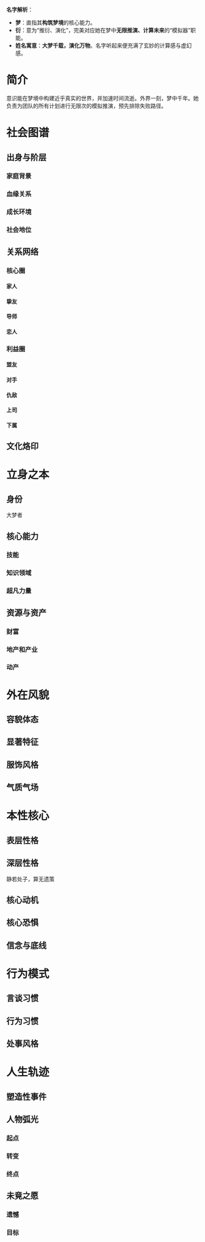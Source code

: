 **名字解析**：
- **梦**：直指其**构筑梦境**的核心能力。
- **衍**：意为“推衍、演化”，完美对应她在梦中**无限推演、计算未来**的“模拟器”职能。
- **姓名寓意**：**大梦千载，演化万物**。名字听起来便充满了玄妙的计算感与虚幻感。
# 简介
意识能在梦境中构建近乎真实的世界，并加速时间流逝。外界一刻，梦中千年。她负责为团队的所有计划进行无限次的模拟推演，预先排除失败路径。
# 社会图谱
## 出身与阶层
### 家庭背景

### 血缘关系

### 成长环境

### 社会地位

## 关系网络
### 核心圈
#### 家人
#### 挚友
#### 导师

#### 恋人

### 利益圈
#### 盟友

#### 对手

#### 仇敌

#### 上司

#### 下属

## 文化烙印

# 立身之本
## 身份
大梦者
## 核心能力

### 技能

### 知识领域


### 超凡力量

## 资源与资产
### 财富


### 地产和产业


### 动产


# 外在风貌
## 容貌体态


## 显著特征

## 服饰风格


## 气质气场


# 本性核心
## 表层性格


## 深层性格
静若处子，算无遗策

## 核心动机


## 核心恐惧


## 信念与底线

# 行为模式
## 言谈习惯


## 行为习惯


## 处事风格


# 人生轨迹
## 塑造性事件


## 人物弧光

### 起点

### 转变

### 终点


## 未竟之愿

### 遗憾

### 目标
